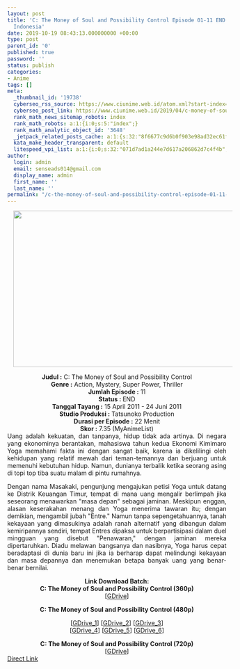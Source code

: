 ```yaml
---
layout: post
title: 'C: The Money of Soul and Possibility Control Episode 01-11 END [Batch] Subtitle
  Indonesia'
date: 2019-10-19 08:43:13.000000000 +00:00
type: post
parent_id: '0'
published: true
password: ''
status: publish
categories:
- Anime
tags: []
meta:
  _thumbnail_id: '19738'
  cyberseo_rss_source: https://www.ciunime.web.id/atom.xml?start-index=2401&max-results=150
  cyberseo_post_link: https://www.ciunime.web.id/2019/04/c-money-of-soul-and-possibility-control.html
  rank_math_news_sitemap_robots: index
  rank_math_robots: a:1:{i:0;s:5:"index";}
  rank_math_analytic_object_id: '3648'
  _jetpack_related_posts_cache: a:1:{s:32:"8f6677c9d6b0f903e98ad32ec61f8deb";a:2:{s:7:"expires";i:1654248623;s:7:"payload";a:0:{}}}
  kata_make_header_transparent: default
  litespeed_vpi_list: a:1:{i:0;s:32:"071d7ad1a244e7d617a206862d7c4f4b";}
author:
  login: admin
  email: senseads014@gmail.com
  display_name: admin
  first_name: ''
  last_name: ''
permalink: "/c-the-money-of-soul-and-possibility-control-episode-01-11-end-batch-subtitle-indonesia/"
---
```

<div class="separator" style="clear: both; text-align: center;"><a href="https://2.bp.blogspot.com/-nhLHfZkVa9E/XKg1fNBLENI/AAAAAAAAM9A/CaxmMETYNI8Mkk4C-_cqpuBq6hI2fpizwCLcBGAs/s1600/C%2B-%2BThe%2BMoney%2Bof%2BSoul%2Band%2BPossibility%2BControl.jpg" imageanchor="1" style="margin-left: 1em; margin-right: 1em;"><img border="0" data-original-height="720" data-original-width="1280" height="360" src="{{ site.baseurl }}/assets/2019/10/C%2B-%2BThe%2BMoney%2Bof%2BSoul%2Band%2BPossibility%2BControl.jpg" width="640" /></a></div>
<p>
<div style="text-align: center;"><b>Judul</b><b><b> </b>:</b> C: The Money of Soul and Possibility Control</div>
<div style="text-align: center;"><b><b>Genre :</b></b> Action, Mystery, Super Power, Thriller</div>
<div style="text-align: center;"><b>Jumlah Episode :</b> 11<br /><b>Status :&nbsp;</b>END<br /><b>Tanggal Tayang :</b> 15 April 2011 - 24 Juni 2011<br /><b>Studio Produksi :</b> Tatsunoko Production<br /><b>Durasi per Episode :</b> 22 Menit</div>
<div style="text-align: center;"><b>Skor :</b> 7.35 (MyAnimeList)</div>
<div style="text-align: center;"></div>
<div style="text-align: justify;">Uang adalah kekuatan, dan tanpanya, hidup tidak ada artinya. Di negara yang ekonominya berantakan, mahasiswa tahun kedua Ekonomi Kimimaro Yoga memahami fakta ini dengan sangat baik, karena ia dikelilingi oleh kehidupan yang relatif mewah dari teman-temannya dan berjuang untuk memenuhi kebutuhan hidup. Namun, dunianya terbalik ketika seorang asing di topi top tiba suatu malam di pintu rumahnya.</p>
<p>Dengan nama Masakaki, pengunjung mengajukan petisi Yoga untuk datang ke Distrik Keuangan Timur, tempat di mana uang mengalir berlimpah jika seseorang menawarkan "masa depan" sebagai jaminan. Meskipun enggan, alasan keserakahan menang dan Yoga menerima tawaran itu; dengan demikian, mengambil jubah "Entre." Namun tanpa sepengetahuannya, tanah kekayaan yang dimasukinya adalah ranah alternatif yang dibangun dalam kemiripannya sendiri, tempat Entres dipaksa untuk berpartisipasi dalam duel mingguan yang disebut "Penawaran," dengan jaminan mereka dipertaruhkan. Diadu melawan bangsanya dan nasibnya, Yoga harus cepat beradaptasi di dunia baru ini jika ia berharap dapat melindungi kekayaan dan masa depannya dan menemukan betapa banyak uang yang benar-benar bernilai.</p></div>
<div style="text-align: justify;"></div>
<div style="text-align: justify;"></div>
<div style="text-align: center;"><b>Link Download Batch:</b></div>
<div style="text-align: center;">
<div style="text-align: center;"><b>C: The Money of Soul and Possibility Control (360p)</b></div>
<div style="text-align: center;">[<a href="https://drive.google.com/uc?id=1dzKY3Q-Jhxz6P_oDRMuDZzplmxiMAnaN" target="_blank" rel="noopener">GDrive</a>]</p>
</div>
<p><b>C: The Money of Soul and Possibility Control (480p)</b></div>
<div style="text-align: center;">[<a href="https://drive.google.com/uc?id=1fGF5HpoKJbSh9A_tGLhCT8Y1krSemRv9" target="_blank" rel="noopener">GDrive_1</a>] [<a href="https://drive.google.com/uc?id=1_-6vf7RnS5-9L4fkJUwqZ-rH4ztlDGbg" target="_blank" rel="noopener">GDrive_2</a>] [<a href="https://drive.google.com/uc?id=1p_zqGVwvBXrDfNzKa6C0LJCeL6L9TLOE" target="_blank" rel="noopener">GDrive_3</a>]<br />[<a href="https://drive.google.com/uc?id=1wbdDBA559VU0Y0bKWJC42QxhpjHlCLu5" target="_blank" rel="noopener">GDrive_4</a>] [<a href="https://drive.google.com/uc?id=1G2nwvq_o_b_vAwb82E4W5pEWkyAG1v3a" target="_blank" rel="noopener">GDrive_5</a>] [<a href="https://drive.google.com/uc?id=1aphBbaxMlEhr40SR5lHr3r-PVe38dWlx" target="_blank" rel="noopener">GDrive_6</a>]</p>
<div style="text-align: center;"><b>C: The Money of Soul and Possibility Control (720p)</b></div>
<div style="text-align: center;">[<a href="https://drive.google.com/uc?id=1IRfixvtOBb9cXO29fBwRkNSP_kFEjc0Z" target="_blank" rel="noopener">GDrive</a>]</div>
</div>
<link rel="stylesheet" href="https://cdnjs.cloudflare.com/ajax/libs/font-awesome/4.7.0/css/font-awesome.min.css" />
<div class="divbtn"> <a href="https://handymansurrender.com/fihup8buzv?key=94550f7ce39444073321dde3b8782f97" class="btn"><i class="fa fa-download"></i> Direct Link</a> </div>
